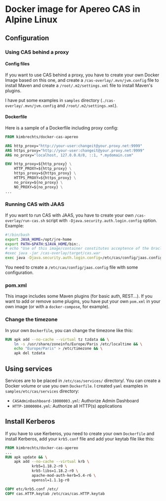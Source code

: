 # Docker image for Apereo CAS in Alpine Linux
## Configuration
### Using CAS behind a proxy
#### Config files
If you want to use CAS behind a proxy, you have to create your own Docker Image based on this one, and create a `/cas-overlay/.mvn/jvm.config` file to install Maven and create a `/root/.m2/settings.xml` file to install Maven's plugins.

I have put some examples in `samples` directory (`./cas-overlay/.mvn/jvm.config` and `/root/.m2/settings.xml`).

#### Dockerfile
Here is a sample of a Dockerfile including proxy config:
```Dockerfile
FROM kimbrechts/docker-cas-apereo

ARG http_proxy="http://your-user:changeit@your.proxy.net:9999"
ARG https_proxy="http://your-user:changeit@your.proxy.net:9999"
ARG no_proxy="localhost, 127.0.0.0/8, ::1, *.mydomain.com"

ENV http_proxy=${http_proxy} \
    HTTP_PROXY=${http_proxy} \
    https_proxy=${https_proxy} \
    HTTPS_PROXY=${https_proxy} \
    no_proxy=${no_proxy} \
    NO_PROXY=${no_proxy} \
...
```

### Running CAS with JAAS
If you want to run CAS with JAAS, you have to create your own `/cas-overlay/run-cas.sh` script with `-Djava.security.auth.login.config` option.
Example:
```bash
#!/bin/bash
export JAVA_HOME=/opt/jre-home
export PATH=$PATH:$JAVA_HOME/bin:.
# echo "Use of this image/container constitutes acceptence of the Oracle Binary Code License Agreement for Java SE."
#exec java -jar /cas-overlay/target/cas.war
exec java -Djava.security.auth.login.config=/etc/cas/config/jaas.config -jar /cas-overlay/target/cas.war
```

You need to create a `/etc/cas/config/jaas.config` file with some configuration.

### pom.xml
This image includes some Maven plugins (for basic auth, REST...). If you want to add or remove some plugins, you have put your own `pom.xml` in your own image (or with a `docker-compose`, for example).

### Change the timezone
In your own `Dockerfile`, you can change the timezone like this:
```Dockerfile
RUN apk add --no-cache --virtual tz tzdata && \
    ln -s /usr/share/zoneinfo/Europe/Paris /etc/localtime && \
    echo "Europe/Paris" > /etc/timezone && \
    apk del tzdata
```

## Using services
Services are to be placed in `/etc/cas/services/` directory/. You can create a Docker volume or use you own `Dockerfile`.
I created `yaml` examples in `samples/etc/cas/services` directory:
* `CASAdminDashboard-10000003.yml`: Authorize Admin Dashboard
* `HTTP-10000004.yml`: Authorize all HTTP(s) applications

## Install Kerberos
If you have to use Kerberos, you need to create your own `Dockerfile` and install Kerberos, add your `krb5.conf` file and add your keytab file like this:
```Dockerfile
FROM kimbrechts/docker-cas-apereo
...
RUN apk update && \
    apk add --no-cache --virtual krb \
            krb5=1.18.2-r0 \
            krb5-libs=1.18.2-r0 \
            apache-mod-auth-kerb=5.4-r6 \
            openssl=1.1.1g-r0

COPY etc/krb5.conf /etc/
COPY cas.HTTP.keytab /etc/cas/cas.HTTP.keytab
```
